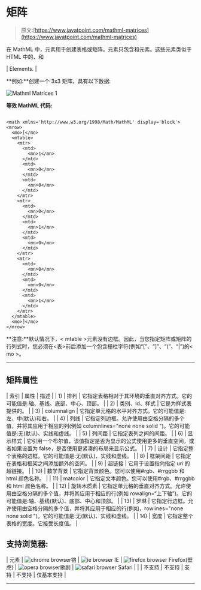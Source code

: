 # 矩阵

> 原文:[https://www.javatpoint.com/mathml-matrices](https://www.javatpoint.com/mathml-matrices)

在 MathML 中，<mtable>元素用于创建表格或矩阵。<mtable>元素只包含<mtr>和<mtd>元素。这些元素类似于 HTML 中的、和

| Elements. |</mtd></mtr></mtable></mtable> 

**例如:**创建一个 3x3 矩阵，具有以下数据:

![Mathml Matrices 1](../Images/045676f32283a56db430772fcf4306c7.png)

**等效 MathML 代码:**

```

<math xmlns='http://www.w3.org/1998/Math/MathML' display='block'>
<mrow>
  <mo>[</mo>
  <mtable>
    <mtr>
      <mtd>
        <mn>1</mn>
      </mtd>
      <mtd>
        <mn>0</mn>
      </mtd>
      <mtd>
        <mn>0</mn>
      </mtd>
    </mtr>
    <mtr>
      <mtd>
        <mn>0</mn>
      </mtd>
      <mtd>
        <mn>1</mn>
      </mtd>
      <mtd>
        <mn>0</mn>
      </mtd>
    </mtr>
    <mtr>
      <mtd>
        <mn>0</mn>
      </mtd>
      <mtd>
        <mn>0</mn>
      </mtd>
      <mtd>
        <mn>1</mn>
      </mtd>
    </mtr>
  </mtable>
  <mo>]</mo>
</mrow>

```

**注意:**默认情况下，< mtable >元素没有边框。因此，当您指定矩阵或矩阵的行列式时，您必须在<表>前后添加一个包含栅栏字符(例如“[”、“]”、“(”、“|”)的< mo >。

* * *

## 矩阵属性

| 索引 | 属性 | 描述 |
| 1) | 排列 | 它指定表格相对于其环境的垂直对齐方式。它的可能值是:轴、基线、底部、中心、顶部。 |
| 2) | 类别、id、样式 | 它是为样式表提供的。 |
| 3) | columnalign | 它指定单元格的水平对齐方式。它的可能值是:左、中(默认)和右。 |
| 4) | 列线 | 它指定列边框。允许使用由空格分隔的多个值，并将其应用于相应的列(例如 columnlines="none none solid ")。它的可能值是:无(默认)、实线和虚线。 |
| 5) | 列间距 | 它指定表列之间的间距。 |
| 6) | 显示样式 | 它引用一个布尔值，该值指定是否为显示的公式使用更多的垂直空间，或者如果设置为 false，是否使用更紧凑的布局来显示公式。 |
| 7) | 设计 | 它指定整个表格的边框。它的可能值是:无(默认)、实线和虚线。 |
| 8) | 框架间距 | 它指定在表格和框架之间添加额外的空间。 |
| 9) | 超链接 | 它用于设置指向指定 uri 的超链接。 |
| 10) | 数学背景 | 它指定背景颜色。您可以使用#rgb、#rrggbb 和 html 颜色名称。 |
| 11) | matcolor | 它指定文本颜色。您可以使用#rgb、#rrggbb 和 html 颜色名称。 |
| 12) | 旋转木质素 | 它指定单元格的垂直对齐方式。允许使用由空格分隔的多个值，并将其应用于相应的行(例如 rowalign=“上下轴”)。它的可能值是:轴、基线(默认)、底部、中心和顶部。 |
| 13) | 罗琳 | 它指定行边框。允许使用由空格分隔的多个值，并将其应用于相应的行(例如，rowlines="none none solid ")。它的可能值是:无(默认)、实线和虚线。 |
| 14) | 宽度 | 它指定整个表格的宽度。它接受长度值。 |

## 支持浏览器:

| 元素 | ![chrome browser](../Images/4fbdc93dc2016c5049ed108e7318df19.png)铬 | ![ie browser](../Images/83dd23df1fe8373fd5bf054b2c1dd88b.png) IE | ![firefox browser](../Images/4f001fff393888a8a807ed29b28145d1.png) Firefox(壁虎) | ![opera browser](../Images/6cad4a592cc69a052056a0577b4aac65.png)歌剧 | ![safari browser](../Images/a0f6a9711a92203c5dc5c127fe9c9fca.png) Safari |
| <mtable></mtable> | 不支持 | 不支持 | 支持 | 不支持 | 仅基本支持 |

* * *